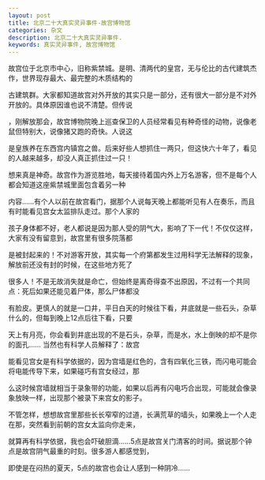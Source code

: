 ```yaml
---
layout: post
title: 北京二十大真实灵异事件-故宫博物馆
categories: 杂文
description: 北京二十大真实灵异事件.
keywords: 真实灵异事件, 故宫博物馆
---
```


故宫位于北京市中心，旧称紫禁城。是明、清两代的皇宫，无与伦比的古代建筑杰作，世界现存最大、最完整的木质结构的

古建筑群。大家都知道故宫对外开放的其实只是一部分，还有很大一部分是不对外开放的。具体原因谁也说不清楚。但传说

，刚解放那会，故宫博物院晚上巡查保卫的人员经常看见有种奇怪的动物，说像老鼠但特别大，说像猪又跑的奇快。人说这

是皇族养在东西宫内镇宫之兽。后来好些人想抓住一两只，但这快六十年了，看见的人越来越多，却没人真正抓住过一只！

想来真是神奇。故宫作为游览胜地，每天接待着国内外上万名游客，但不是每个人都会知道这座紫禁城里面包含着另一种

内容……有个人以前在故宫看门，据那个人说每天晚上都能听见有人在奏乐，而且有时能看见宫女太监排队走过。那个人家的

孩子身体都不好，老人都说是因为那人受的阴气大，影响了下一代！不仅仅这样，大家有没有留意到，故宫里有很多院落都

是被封起来的！不对游客开放，其实每一个府第都发生过用科学无法解释的现象，解放前还没有封的时候，在这些地方死了

很多人！不是无故消失就是命亡，但始终是离奇得查不出原因，不过有一个共同点：死后如果还能见着尸体，那么尸体都没

有脸皮。更慎人的就是一口井，平日白天的时候往下看，井底就是一些石头，杂草什么的，但每到晚上12点后往下看，只要

天上有月亮，你会看到井底出现的不是石头，杂草，而是水，水上倒映的却不是你的面孔…… 当然也有科学人员解释了：故宫

能看见宫女是有科学依据的，因为宫墙是红色的，含有四氧化三铁，而闪电可能会将电能传导下来，如果碰巧有宫女经过，那

么这时候宫墙就相当于录象带的功能，如果以后再有闪电巧合出现，可能就会像录象放映一样，出现那个被录下来宫女的影子。

不管怎样，想想故宫里那些长长窄窄的过道，长满荒草的墙头，如果晚上一个人走在那，突然看到前朝的宫女太监向你走来，

就算再有科学依据，我也会吓破胆滴……5点是故宫关门清客的时间。据说那个钟点是故宫阴气最重的时刻。很多游人都感觉到，

即使是在闷热的夏天，5点的故宫也会让人感到一种阴冷……
